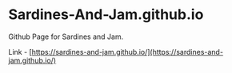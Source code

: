 # Sardines-And-Jam.github.io
Github Page for Sardines and Jam.

Link - [https://sardines-and-jam.github.io/](https://sardines-and-jam.github.io/)
